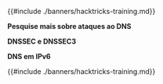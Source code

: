 {{#include ./banners/hacktricks-training.md}}

**Pesquise mais sobre ataques ao DNS**

**DNSSEC e DNSSEC3**

**DNS em IPv6**

{{#include ./banners/hacktricks-training.md}}
